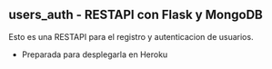 ## users_auth - RESTAPI con Flask y MongoDB

Esto es una RESTAPI para el registro y autenticacion de usuarios. 

- Preparada para desplegarla en Heroku
